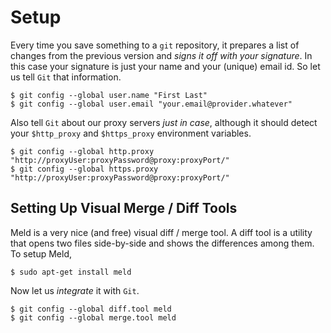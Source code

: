 # Setup
Every time you save something to a `git` repository, it prepares a list of changes from the previous version and _signs it off with your signature_. In this case your signature is just your name and your (unique) email id. So let us tell `Git` that information.

    $ git config --global user.name "First Last"
    $ git config --global user.email "your.email@provider.whatever"

Also tell `Git` about our proxy servers _just in case_, although it should detect your `$http_proxy` and `$https_proxy` environment variables.

    $ git config --global http.proxy "http://proxyUser:proxyPassword@proxy:proxyPort/"
    $ git config --global https.proxy "http://proxyUser:proxyPassword@proxy:proxyPort/"

## Setting Up Visual Merge / Diff Tools
Meld is a very nice (and free) visual diff / merge tool. A diff tool is a utility that opens two files side-by-side and shows the differences among them. To setup Meld,

    $ sudo apt-get install meld

Now let us _integrate_ it with `Git`.

    $ git config --global diff.tool meld
    $ git config --global merge.tool meld